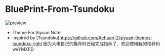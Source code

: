 # BluePrint-From-Tsundoku
![preview](https://user-images.githubusercontent.com/48144208/134294496-a2b5e337-49af-49b9-8e5d-224b974adc83.png)

- Theme For Siyuan Note
- inspired by [Tsundoku]https://github.com/Achuan-2/siyuan-themes-tsundoku-light
因为大佬自己的推荐码已经完成指标了，欢迎使用我的推荐码 weYMXFD

